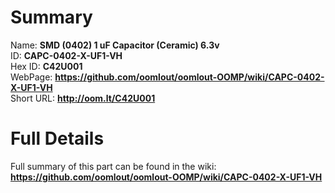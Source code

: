 
Summary
=================
  
Name: __SMD (0402) 1 uF Capacitor (Ceramic) 6.3v__    
ID: __CAPC-0402-X-UF1-VH__   
Hex ID: __C42U001__   
WebPage: __https://github.com/oomlout/oomlout-OOMP/wiki/CAPC-0402-X-UF1-VH__   
Short URL: __http://oom.lt/C42U001__   

Full Details
==========================
Full summary of this part can be found in the wiki:   
__https://github.com/oomlout/oomlout-OOMP/wiki/CAPC-0402-X-UF1-VH__    


